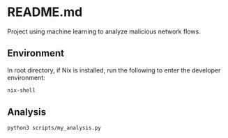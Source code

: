 # README.md

Project using machine learning to analyze malicious network flows.

## Environment
In root directory, if Nix is installed, run the following to enter the developer environment:

```bash
nix-shell
```

## Analysis
```bash
python3 scripts/my_analysis.py
```

